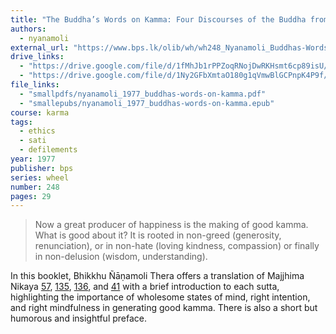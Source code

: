 ```yaml
---
title: "The Buddha’s Words on Kamma: Four Discourses of the Buddha from the Majjhima Nikāya"
authors:
  - nyanamoli
external_url: "https://www.bps.lk/olib/wh/wh248_Nyanamoli_Buddhas-Words-On-Kamma.html"
drive_links:
  - "https://drive.google.com/file/d/1fMhJb1rPPZoqRNojDwRKHsmt6cp89isU/view?usp=drivesdk"
  - "https://drive.google.com/file/d/1Ny2GFbXmtaO180g1qVmwBlGCPnpK4P9f/view?usp=drivesdk"
file_links:
  - "smallpdfs/nyanamoli_1977_buddhas-words-on-kamma.pdf"
  - "smallepubs/nyanamoli_1977_buddhas-words-on-kamma.epub"
course: karma
tags:
  - ethics
  - sati
  - defilements
year: 1977
publisher: bps
series: wheel
number: 248
pages: 29
---
```


> Now a great producer of happiness is the making of good kamma. What is good about it? It is rooted in non-greed (generosity, renunciation), or in non-hate (loving kindness, compassion) or finally in non-delusion (wisdom, understanding). 

In this booklet, Bhikkhu Ñāṇamoli Thera offers a translation of Majjhima Nikaya [57](/content/canon/mn57), [135](/content/canon/mn135), [136](/content/canon/mn136), and [41](/content/canon/mn41) with a brief introduction to each sutta, highlighting the importance of wholesome states of mind, right intention, and right mindfulness in generating good kamma. There is also a short but humorous and insightful preface.
